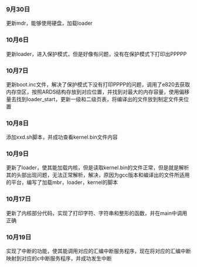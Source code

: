 ### 9月30日

更新mdr，能够使用硬盘，加载loader

### 10月6日

更新loader，进入保护模式，但是好像有问题，没有在保护模式下打印出PPPPP

### 10月7日

更新boot.inc文件，解决了保护模式下没有打印PPPP的问题，调用了e820去获取内存空区，按照ARDS结构存放到对应位置，并找到对最大的内存容量，使用偏移量去找到loader_start，更新一级和二级页表，将编译出的文件放到制定文件夹位置

### 10月8日

添加xxd.sh脚本，并成功查看kernel.bin文件内容

### 10月9日

更新了loader，使其能加载内核，但是读取kernel.bin的文件正常，但是就是解析其的头部出现问题，无法正常解析，解决，原因为gcc版本和编译出的文件所适用的平台，编写了加载mbr，loader，kernel的脚本

### 10月17日

更新了内核部分代码，实现了打印字符、字符串和整形的函数，并在main中调用正确

### 10月19日

实现了中断的功能，使其能调用对应的汇编中断服务程序，现在将对应的汇编中断映射到对应的c中断服务程序，并成功发生中断
